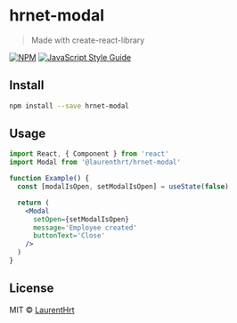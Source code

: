 # hrnet-modal

> Made with create-react-library

[![NPM](https://img.shields.io/npm/v/hrnet-modal.svg)](https://www.npmjs.com/package/hrnet-modal) [![JavaScript Style Guide](https://img.shields.io/badge/code_style-standard-brightgreen.svg)](https://standardjs.com)

## Install

```bash
npm install --save hrnet-modal
```

## Usage

```jsx
import React, { Component } from 'react'
import Modal from '@laurenthrt/hrnet-modal'

function Example() {
  const [modalIsOpen, setModalIsOpen] = useState(false)

  return (
    <Modal
      setOpen={setModalIsOpen}
      message='Employee created'
      buttonText='Close'
    />
  )
}
```

## License

MIT © [LaurentHrt](https://github.com/LaurentHrt)
